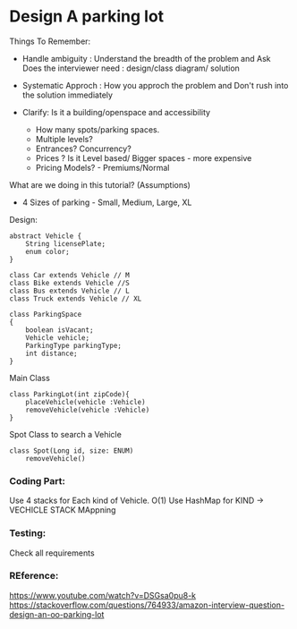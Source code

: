 # Design A parking lot

Things To Remember:
+ Handle ambiguity : Understand the breadth of the problem and Ask Does the interviewer need  : design/class diagram/ solution
+ Systematic Approch : How you approch the problem and Don't rush into the solution immediately


+ Clarify:  Is it a building/openspace and accessibility
	+  How many spots/parking spaces.
	+  Multiple levels?
	+  Entrances? Concurrency?
	+  Prices ? Is it Level based/ Bigger spaces - more expensive
	+  Pricing Models?  - Premiums/Normal
	
What are we doing in this tutorial? (Assumptions)
+ 4 Sizes of parking - Small, Medium, Large, XL


Design:

```
abstract Vehicle {
	String licensePlate;
	enum color;
}

class Car extends Vehicle // M
class Bike extends Vehicle //S
class Bus extends Vehicle // L
class Truck extends Vehicle // XL

class ParkingSpace 
{
    boolean isVacant;
    Vehicle vehicle;
    ParkingType parkingType;
    int distance;
}
```

Main Class

```
class ParkingLot(int zipCode){
    placeVehicle(vehicle :Vehicle)
    removeVehicle(vehicle :Vehicle)
}
```

Spot Class to search a Vehicle

```
class Spot(Long id, size: ENUM)
	removeVehicle()
```
	 
### Coding Part:

Use 4 stacks for Each kind of Vehicle. O(1)
Use HashMap for KIND -> VECHICLE STACK MAppning

### Testing:
Check all requirements


### REference:
https://www.youtube.com/watch?v=DSGsa0pu8-k
https://stackoverflow.com/questions/764933/amazon-interview-question-design-an-oo-parking-lot


	 
 
